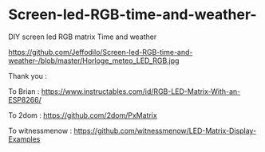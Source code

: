 # Screen-led-RGB-time-and-weather-
DIY screen led RGB matrix Time and weather

https://github.com/Jeffodilo/Screen-led-RGB-time-and-weather-/blob/master/Horloge_meteo_LED_RGB.jpg


Thank you : 

To Brian : https://www.instructables.com/id/RGB-LED-Matrix-With-an-ESP8266/

To 2dom : https://github.com/2dom/PxMatrix

To witnessmenow : https://github.com/witnessmenow/LED-Matrix-Display-Examples

